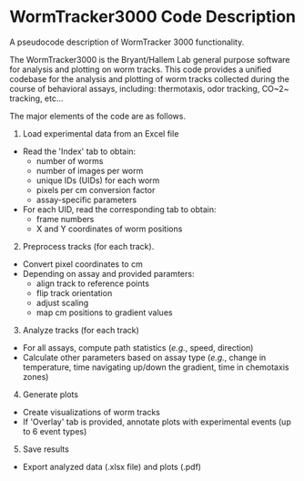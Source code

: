 # WormTracker3000 Code Description

A pseudocode description of WormTracker 3000 functionality.

The WormTracker3000 is the Bryant/Hallem Lab general purpose software for analysis and plotting on worm tracks. This code provides a unified codebase for the analysis and plotting of worm tracks collected during the course of behavioral assays, including: thermotaxis, odor tracking, CO~2~ tracking, etc...

The major elements of the code are as follows.

1.  Load experimental data from an Excel file

-   Read the 'Index' tab to obtain:
    -   number of worms
    -   number of images per worm
    -   unique IDs (UIDs) for each worm
    -   pixels per cm conversion factor
    -   assay-specific parameters
-   For each UID, read the corresponding tab to obtain:
    -   frame numbers
    -   X and Y coordinates of worm positions

2.  Preprocess tracks (for each track).

-   Convert pixel coordinates to cm
-   Depending on assay and provided paramters:
    -   align track to reference points
    -   flip track orientation
    -   adjust scaling
    -   map cm positions to gradient values

3.  Analyze tracks (for each track)

-   For all assays, compute path statistics (*e.g.*, speed, direction)
-   Calculate other parameters based on assay type (*e.g.*, change in temperature, time navigating up/down the gradient, time in chemotaxis zones)

4.  Generate plots

-   Create visualizations of worm tracks
-   If 'Overlay' tab is provided, annotate plots with experimental events (up to 6 event types)

5.  Save results

-   Export analyzed data (.xlsx file) and plots (.pdf)
